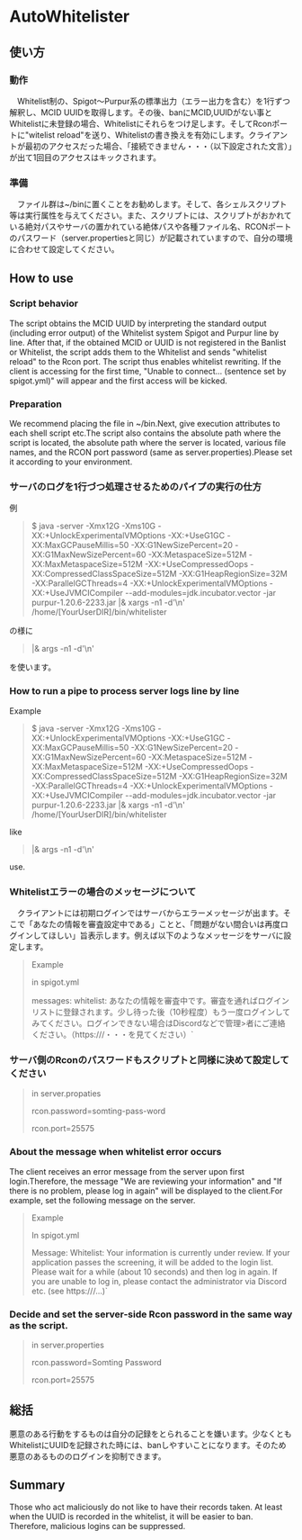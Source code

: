 # AutoWhitelister
## 使い方
### 動作
　Whitelist制の、Spigot～Purpur系の標準出力（エラー出力を含む）を1行ずつ解釈し、MCID UUIDを取得します。その後、banにMCID,UUIDがない事とWhitelistに未登録の場合、Whitelistにそれらをつけ足します。そしてRconポートに"witelist reload"を送り、Whitelistの書き換えを有効にします。クライアントが最初のアクセスだった場合、「接続できません・・・（以下設定された文言）」が出て1回目のアクセスはキックされます。
### 準備
　ファイル群は~/binに置くことをお勧めします。そして、各シェルスクリプト等は実行属性を与えてください。また、スクリプトには、スクリプトがおかれている絶対パスやサーバの置かれている絶体パスや各種ファイル名、RCONポートのパスワード（server.propertiesと同じ）が記載されていますので、自分の環境に合わせて設定してください。


## How to use
### Script behavior

The script obtains the MCID UUID by interpreting the standard output (including error output) of the Whitelist system Spigot and Purpur line by line.
After that, if the obtained MCID or UUID is not registered in the Banlist or Whitelist, the script adds them to the Whitelist and sends "whitelist reload" to the Rcon port.
The script thus enables whitelist rewriting.
If the client is accessing for the first time, "Unable to connect... (sentence set by spigot.yml)" will appear and the first access will be kicked.

### Preparation
We recommend placing the file in ~/bin.Next, give execution attributes to each shell script etc.The script also contains the absolute path where the script is located, the absolute path where the server is located, various file names, and the RCON port password (same as server.properties).Please set it according to your environment.

### サーバのログを1行づつ処理させるためのパイプの実行の仕方
例

>$ java -server -Xmx12G -Xms10G -XX:+UnlockExperimentalVMOptions -XX:+UseG1GC -XX:MaxGCPauseMillis=50 -XX:G1NewSizePercent=20 -XX:G1MaxNewSizePercent=60 -XX:MetaspaceSize=512M -XX:MaxMetaspaceSize=512M -XX:+UseCompressedOops -XX:CompressedClassSpaceSize=512M -XX:G1HeapRegionSize=32M -XX:ParallelGCThreads=4 -XX:+UnlockExperimentalVMOptions -XX:+UseJVMCICompiler --add-modules=jdk.incubator.vector -jar purpur-1.20.6-2233.jar |& xargs -n1 -d'\n' /home/[YourUserDIR]/bin/whitelister

の様に

>|& args -n1 -d'\n'

を使います。

### How to run a pipe to process server logs line by line
Example

>$ java -server -Xmx12G -Xms10G -XX:+UnlockExperimentalVMOptions -XX:+UseG1GC -XX:MaxGCPauseMillis=50 -XX:G1NewSizePercent=20 -XX:G1MaxNewSizePercent=60 -XX:MetaspaceSize=512M -XX:MaxMetaspaceSize=512M -XX:+UseCompressedOops -XX:CompressedClassSpaceSize=512M -XX:G1HeapRegionSize=32M -XX:ParallelGCThreads=4 -XX:+UnlockExperimentalVMOptions -XX:+UseJVMCICompiler --add-modules=jdk.incubator.vector -jar purpur-1.20.6-2233.jar |& xargs -n1 -d'\n' /home/[YourUserDIR]/bin/whitelister

like

>|& args -n1 -d'\n'

use.

### Whitelistエラーの場合のメッセージについて
　クライアントには初期ログインではサーバからエラーメッセージが出ます。そこで「あなたの情報を審査設定中である」ことと、「問題がない間合いは再度ログインしてほしい」旨表示します。例えば以下のようなメッセージをサーバに設定します。

>Example
>
>in spigot.yml
>
>messages:
>  whitelist: あなたの情報を審査中です。審査を通ればログインリストに登録されます。少し待った後（10秒程度）もう一度ログインしてみてください。ログインできない場合はDiscordなどで管理>者にご連絡ください。（https:///・・・を見てください）`

### サーバ側のRconのパスワードもスクリプトと同様に決めて設定してください

>in server.propaties
>
>rcon.password=somting-pass-word
>
>rcon.port=25575

### About the message when whitelist error occurs

The client receives an error message from the server upon first login.Therefore, the message "We are reviewing your information" and "If there is no problem, please log in again" will be displayed to the client.For example, set the following message on the server.

>Example
>
>In spigot.yml
>
>Message:
> Whitelist: Your information is currently under review. If your application passes the screening, it will be added to the login list. Please wait for a while (about 10 seconds) and then log in again. If you are unable to log in, please contact the administrator via Discord etc. (see https:///...)`

### Decide and set the server-side Rcon password in the same way as the script.

>in server.properties
>
>rcon.password=Somting Password
>
>rcon.port=25575

## 総括
悪意のある行動をするものは自分の記録をとられることを嫌います。少なくともWhitelistにUUIDを記録された時には、banしやすいことになります。そのため悪意のあるもののログインを抑制できます。

## Summary
Those who act maliciously do not like to have their records taken. At least when the UUID is recorded in the whitelist, it will be easier to ban. Therefore, malicious logins can be suppressed.
